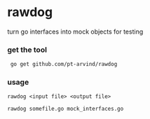 rawdog
======
turn go interfaces into mock objects for testing


### get the tool
```bash
 go get github.com/pt-arvind/rawdog
 ```

### usage
```
rawdog <input file> <output file>
```

```bash
rawdog somefile.go mock_interfaces.go

```
